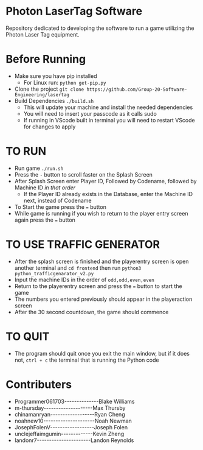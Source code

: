 # Photon LaserTag Software
Repository dedicated to developing the software to run a game utilizing the Photon Laser Tag equipment.

# Before Running
- Make sure you have pip installed
  - For Linux run: `python get-pip.py`
- Clone the project `git clone https://github.com/Group-20-Software-Engineering/lasertag`
- Build Dependencies `./build.sh`
  - This will update your machine and install the needed dependencies
  - You will need to insert your passcode as it calls sudo
  - If running in VScode built in terminal you will need to restart VScode for changes to apply

# TO RUN
- Run game `./run.sh`
- Press the `-` button to scroll faster on the Splash Screen
- After Splash Screen enter Player ID, Followed by Codename, followed by Machine ID *in that order*
  - If the Player ID already exists in the Database, enter the Machine ID next, instead of Codename
- To Start the game press the `=` button
- While game is running if you wish to return to the player entry screen again press the `=` button

# TO USE TRAFFIC GENERATOR
- After the splash screen is finished and the playerentry screen is open another terminal and  `cd frontend` then run `python3 python_trafficgenarator_v2.py` 
- Input the machine IDs in the order of `odd,odd,even,even`
- Return to the playerentry screen and press the `=` button to start the game
- The numbers you entered previously should appear in the playeraction screen
- After the 30 second countdown, the game should commence 


# TO QUIT
- The program should quit once you exit the main window, but if it does not, `ctrl + c` the terminal that is running the Python code



# Contributers 
- Programmer061703--------------Blake Williams            
- m-thursday--------------------Max Thursby
- chinamanryan------------------Ryan Cheng
- noahnew10---------------------Noah Newman
- JosephFolenV------------------Joseph Folen
- unclejeffaimgumin-------------Kevin Zheng
- landonr7----------------------Landon Reynolds

